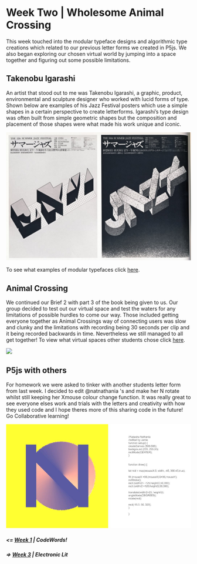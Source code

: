 # Week Two | Wholesome Animal Crossing
This week touched into the modular typeface designs and algorithmic type creations which related to our previous letter forms we created in P5js. We also began exploring our chosen virtual world by jumping into a space together and figuring out some possible limitations.

## Takenobu Igarashi
An artist that stood out to me was Takenobu Igarashi, a graphic, product, environmental and sculpture designer who worked with lucid forms of type. Shown below are examples of his Jazz Festival posters which use a simple shapes in a certain perspective to create letterforms. Igarashi’s type design was often built from simple geometric shapes but the composition and placement of those shapes were what made his work unique and iconic. 

![](1.jpg)

To see what examples of modular typefaces click [here](https://docs.google.com/presentation/d/1N2hAFp6si7UsVuPj1oMQ21_HHF858NbXZna0YQxOQio/edit#slide=id.p).

## Animal Crossing 

We continued our Brief 2 with part 3 of the book being given to us. Our group decided to test out our virtual space and test the waters for any limitations of possible hurdles to come our way. Those included getting everyone together as Animal Crossings way of connecting users was slow and clunky and the limitations with recording being 30 seconds per clip and it being recorded backwards in time. Nevertheless we still managed to all get together! To view what virtual spaces other students chose click [here](https://docs.google.com/presentation/d/1c1KexKLj99n7Z-FLky9NW8Zqkgk1uo2tdibFXJoCwYc/edit#slide=id.p).

![](Animalcrossing.gif)

## P5js with others
For homework we were asked to tinker with another students letter form from last week. I decided to edit @natnathania 's and make her N rotate whilst still keeping her Xmouse colour change function. It was really great to see everyone elses work and trials with the letters and creativity with how they used code and I hope theres more of this sharing code in the future! Go Collaborative learning! 

![](Codewords.jpg)


##### <= [Week 1](https://github.com/Jamtt/Codewords/blob/master/Week%201/Readme.md) | CodeWords!
##### => [Week 3](https://github.com/Jamtt/Codewords/blob/master/Week%203/Readme.md) | Electronic Lit
